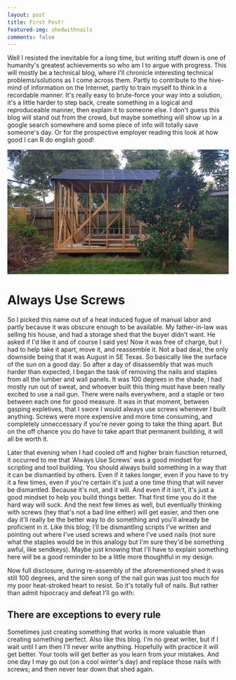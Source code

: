 ```yaml
---
layout: post
title: First Post!
featured-img: shedwithnails
comments: false
---
```

Well I resisted the inevitable for a long time, but writing stuff down is one of humanity's greatest achievements so who am I to argue with progress.  This will mostly be a technical blog, where I'll chronicle interesting technical problems/solutions as I come across them.  Partly to contribute to the hive-mind of information on the Internet, partly to train myself to think in a recordable manner.  It's really easy to brute-force your way into a solution, it's a little harder to step back, create something in a logical and reproduceable manner, then explain it to someone else.  I don't guess this blog will stand out from the crowd, but maybe something will show up in a google search somewhere and some piece of info will totally save someone's day.  Or for the prospective employer reading this look at how good I can R do english good!

![alt text][image]

[image]: /assets/img/posts/shedwithnails.png "Needs More Screws"

# Always Use Screws

So I picked this name out of a heat induced fugue of manual labor and partly because it was obscure enough to be available.  My father-in-law was selling his house, and had a storage shed that the buyer didn't want.  He asked if I'd like it and of course I said yes!  Now it was free of charge, but I had to help take it apart, move it, and reassemble it.  Not a bad deal, the only downside being that it was August in SE Texas.  So basically like the surface of the sun on a good day. So after a day of disassembly that was much harder than expected, I began the task of removing the nails and staples from all the lumber and wall panels.  It was 100 degrees in the shade, I had mostly run out of sweat, and whoever built this thing must have been really excited to use a nail gun.  There were nails everywhere, and a staple or two between each one for good measure.  It was in that moment, between gasping expletives, that I swore I would always use screws whenever I built anything.  Screws were more expensive and more time consuming, and completely unneccessary if you're never going to take the thing apart.  But on the off chance you do have to take apart that permanent building, it will all be worth it.

Later that evening when I had cooled off and higher brain function returned, it occurred to me that 'Always Use Screws' was a good mindset for scripting and tool building.  You should always build something in a way that it can be dismantled by others.  Even if it takes longer, even if you have to try it a few times, even if you're certain it's just a one time thing that will never be dismantled.  Because it's not, and it will.  And even if it isn't, it's just a good mindset to help you build things better.  That first time you do it the hard way will suck.  And the next few times as well, but eventually thinking with screws (hey that's not a bad line either) will get easier, and then one day it'll really be the better way to do something and you'll already be proficient in it. Like this blog; I'll be dismantling scripts I've written and pointing out where I've used screws and where I've used nails (not sure what the staples would be in this analogy but I'm sure they'd be something awful, like sendkeys).  Maybe just knowing that I'll have to explain something here will be a good reminder to be a little more thoughtful in my design.

Now full disclosure, during re-assembly of the aforementioned shed it was still 100 degrees, and the siren song of the nail gun was just too much for my poor heat-stroked heart to resist.  So it's totally full of nails.  But rather than admit hipocracy and defeat I'll go with:

## There are exceptions to every rule

Sometimes just creating something that works is more valuable than creating something perfect.  Also like this blog.  I'm no great writer, but if I wait until I am then I'll never write anything.  Hopefully with practice it will get better.  Your tools will get better as you learn from your mistakes.  And one day I may go out (on a cool winter's day) and replace those nails with screws; and then never tear down that shed again.